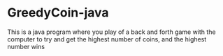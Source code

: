 # GreedyCoin-java
This is a java program where you play of a back and forth game with the computer to try and get the highest number of coins, 
and the highest number wins
